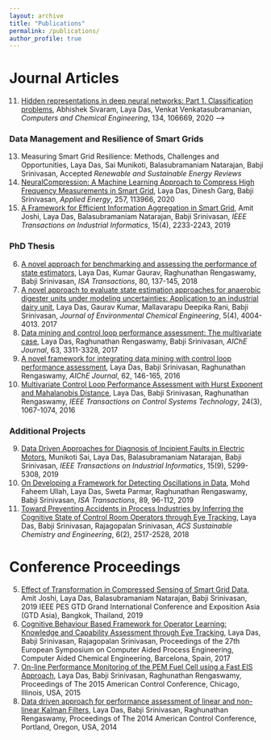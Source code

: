```yaml
---
layout: archive
title: "Publications"
permalink: /publications/
author_profile: true
---
```

Journal Articles
=====
<!-- ### Post-Doc
<!-- 12. Hidden representations in deep neural networks: Part 2. Regression problems, Laya Das, Abhishek Sivaram, Venkat Venkatasubramanian, Accepted *Computers and Chemical Engineering* -->
11.	[Hidden representations in deep neural networks: Part 1. Classification problems](https://doi.org/10.1016/j.compchemeng.2019.106669), Abhishek Sivaram, Laya Das, Venkat Venkatasubramanian, *Computers and Chemical Engineering*, 134, 106669, 2020
 -->
### Data Management and Resilience of Smart Grids
13. Measuring Smart Grid Resilience: Methods, Challenges and Opportunities, Laya Das, Sai Munikoti, Balasubramaniam Natarajan, Babji Srinivasan, Accepted *Renewable and Sustainable Energy Reviews*
10.	[NeuralCompression: A Machine Learning Approach to Compress High Frequency Measurements in Smart Grid](https://doi.org/10.1016/j.apenergy.2019.113966), Laya Das, Dinesh Garg, Babji Srinivasan, *Applied Energy*, 257, 113966, 2020
7.	[A Framework for Efficient Information Aggregation in Smart Grid](https://doi.org/10.1109/TII.2018.2866302), Amit Joshi, Laya Das, Balasubramaniam Natarajan, Babji Srinivasan, *IEEE Transactions on Industrial Informatics*, 15(4), 2233-2243, 2019

### PhD Thesis
6.	[A novel approach for benchmarking and assessing the performance of state estimators](https://doi.org/10.1016/j.isatra.2018.06.005), Laya Das, Kumar Gaurav, Raghunathan Rengaswamy, Babji Srinivasan, *ISA Transactions*, 80, 137-145, 2018
4.	[A novel approach to evaluate state estimation approaches for anaerobic digester units under modeling uncertainties: Application to an industrial dairy unit](https://doi.org/10.1016/j.jece.2017.07.039), Laya Das, Gaurav Kumar, Mallavarapu Deepika Rani, Babji Srinivasan, *Journal of Environmental Chemical Engineering*, 5(4), 4004-4013. 2017
3.  [Data mining and control loop performance assessment: The multivariate case](https://doi.org/10.1002/aic.15689), Laya Das, Raghunathan Rengaswamy, Babji Srinivasan, *AIChE Journal*, 63, 3311-3328, 2017
2.	[A novel framework for integrating data mining with control loop performance assessment](https://doi.org/10.1002/aic.15689), Laya Das, Babji Srinivasan, Raghunathan Rengaswamy, *AIChE Journal*, 62, 146-165, 2016
1.	[Multivariate Control Loop Performance Assessment with Hurst Exponent and Mahalanobis Distance](https://doi.org/10.1109/TCST.2015.2468087), Laya Das, Babji Srinivasan, Raghunathan Rengaswamy, *IEEE Transactions on Control Systems Technology*, 24(3), 1067-1074, 2016

### Additional Projects
9.	[Data Driven Approaches for Diagnosis of Incipient Faults in Electric Motors](https://doi.org/10.1109/TII.2019.2895132), Munikoti Sai, Laya Das, Balasubramaniam Natarajan, Babji Srinivasan, *IEEE Transactions on Industrial Informatics*, 15(9), 5299-5308, 2019
8.	[On Developing a Framework for Detecting Oscillations in Data](https://doi.org/10.1016/j.isatra.2018.12.026), Mohd Faheem Ullah, Laya Das, Sweta Parmar, Raghunathan Rengaswamy, Babji Srinivasan, *ISA Transactions*, 89, 96-112, 2019
5.	[Toward Preventing Accidents in Process Industries by Inferring the Cognitive State of Control Room Operators through Eye Tracking](https://doi.org/10.1021/acssuschemeng.7b03971), Laya Das, Babji Srinivasan, Rajagopalan Srinivasan, *ACS Sustainable Chemistry and Engineering*, 6(2), 2517-2528, 2018

Conference Proceedings
=====
5.	[Effect of Transformation in Compressed Sensing of Smart Grid Data](https://ieeexplore.ieee.org/document/8715854), Amit Joshi, Laya Das, Balasubramaniam Natarajan, Babji Srinivasan, 2019 IEEE PES GTD Grand International Conference and Exposition Asia (GTD Asia), Bangkok, Thailand, 2019
4.	[Cognitive Behaviour Based Framework for Operator Learning: Knowledge and Capability Assessment through Eye Tracking](https://www.sciencedirect.com/science/article/pii/B9780444639653504980), Laya Das,  Babji Srinivasan, Rajagopalan Srinivasan, Proceedings of the 27th European Symposium on Computer Aided Process Engineering, Computer Aided Chemical Engineering, Barcelona, Spain, 2017
3.	[On-line Performance Monitoring of the PEM Fuel Cell using a Fast EIS Approach](https://ieeexplore.ieee.org/document/7170963), Laya Das, Babji Srinivasan, Raghunathan Rengaswamy, Proceedings of The 2015 American Control Conference, Chicago, Illinois, USA, 2015
2.	[Data driven approach for performance assessment of linear and non-linear Kalman Filters](https://ieeexplore.ieee.org/document/6858890), Laya Das, Babji Srinivasan, Raghunathan Rengaswamy, Proceedings of The 2014 American Control Conference, Portland, Oregon, USA, 2014
